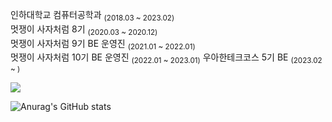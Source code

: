 <!--
**hgo641/hgo641** is a ✨ _special_ ✨ repository because its `README.md` (this file) appears on your GitHub profile.

Here are some ideas to get you started:

- 🔭 I’m currently working on ...
- 🌱 I’m currently learning ...
- 👯 I’m looking to collaborate on ...
- 🤔 I’m looking for help with ...
- 💬 Ask me about ...
- 📫 How to reach me: ...
- 😄 Pronouns: ...
- ⚡ Fun fact: ...
-->

인하대학교 컴퓨터공학과 <sub>(2018.03 ~ 2023.02)</sub>  
멋쟁이 사자처럼 8기 <sub>(2020.03 ~ 2020.12)</sub>  
멋쟁이 사자처럼 9기 BE 운영진 <sub>(2021.01 ~ 2022.01)</sub>  
멋쟁이 사자처럼 10기 BE 운영진 <sub>(2022.01 ~ 2023.01)</sub>
우아한테크코스 5기 BE <sub>(2023.02 ~ )</sub>

<a href="https://blog.hongo.app/">
  <img src="https://img.shields.io/badge/-blog-orange?style=flat-square"/>
</a>

![Anurag's GitHub stats](https://github-readme-stats.vercel.app/api?username=hgo641&show_icons=true&theme=algolia)
